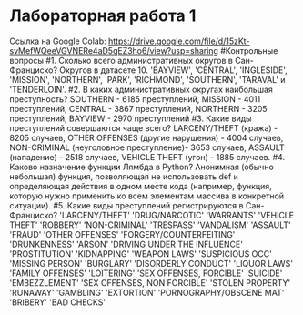 # Лабораторная работа 1
Ссылка на Google Colab:
https://drive.google.com/file/d/15zKt-svMefWQeeVGVNERe4aD5qEZ3ho6/view?usp=sharing
#Контрольные вопросы
#1. Сколько всего административных округов в Сан-Франциско?
Округов в датасете 10. 'BAYVIEW', 'CENTRAL', 'INGLESIDE', 'MISSION', 'NORTHERN', 'PARK', 'RICHMOND', 'SOUTHERN', 'TARAVAL' и 'TENDERLOIN'.
#2. В каких административных округах наибольшая преступность? 
SOUTHERN - 6185 преступлений, MISSION - 4011 преступлений, CENTRAL - 3867 преступлений, NORTHERN - 3205 преступлений, BAYVIEW - 2970 преступлений
#3. Какие виды преступлений совершаются чаще всего?
LARCENY/THEFT (кража) - 8205 случаев, OTHER OFFENSES (другие нарушения) - 4004 случаев, NON-CRIMINAL (неуголовное преступление)- 3653 случаев, ASSAULT (нападение) - 2518 случаев, VEHICLE THEFT (угон) - 1885 случаев.
#4. Каково назначение функции Лямбда в Python?
Анонимная (обычно небольшая) функция, позволяющая не использовать def и определяющая действия в одном месте кода (например, функция, которую нужно применить ко всем элементам массива в конкретной ситуации). 
#5. Какие виды преступлений регистрируются в Сан-Франциско?
'LARCENY/THEFT'
'DRUG/NARCOTIC'
'WARRANTS'
'VEHICLE THEFT'
'ROBBERY'
'NON-CRIMINAL'
'TRESPASS'
'VANDALISM'
'ASSAULT'
'FRAUD'
'OTHER OFFENSES'
'FORGERY/COUNTERFEITING' 
'DRUNKENNESS' 
'ARSON'
'DRIVING UNDER THE INFLUENCE' 
'PROSTITUTION' 
'KIDNAPPING' 
'WEAPON LAWS'
'SUSPICIOUS OCC' 
'MISSING PERSON' 
'BURGLARY' 
'DISORDERLY CONDUCT'
'LIQUOR LAWS' 
'FAMILY OFFENSES'
'LOITERING'
'SEX OFFENSES, FORCIBLE'
'SUICIDE' 
'EMBEZZLEMENT' 
'SEX OFFENSES, NON FORCIBLE' 
'STOLEN PROPERTY'
'RUNAWAY' 
'GAMBLING' 
'EXTORTION' 
'PORNOGRAPHY/OBSCENE MAT' 
'BRIBERY'
'BAD CHECKS'
